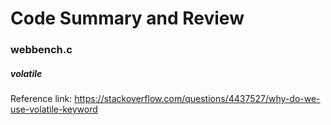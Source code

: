 # Code Summary and Review
### webbench.c  
##### volatile  
Reference link: https://stackoverflow.com/questions/4437527/why-do-we-use-volatile-keyword  


